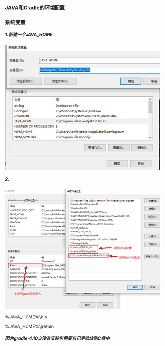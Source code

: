 ### JAVA和Gradle的环境配置

### 系统变量

##### 1.新建一个JAVA_HOME

![image-20231019185240883](asset/image-20231019185240883.png)

##### 2.

![image-20231019185952623](asset/image-20231019185952623.png)

%JAVA_HOME%\bin

%JAVA_HOME%\jre\bin

##### 因为gradle-4.10.3没有安装包需要自己手动放到C盘中